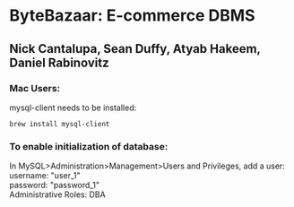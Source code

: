 # ByteBazaar: E-commerce DBMS
## Nick Cantalupa, Sean Duffy, Atyab Hakeem, Daniel Rabinovitz

### Mac Users:
mysql-client needs to be installed:
```
brew install mysql-client
```

### To enable initialization of database:
In MySQL>Administration>Management>Users and Privileges, add a user:\
username: "user_1"\
password: "password_1"\
Administrative Roles: DBA
